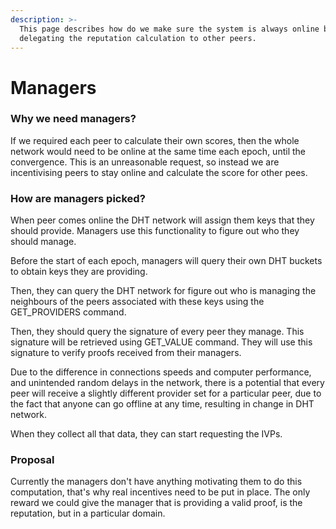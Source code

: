 ```yaml
---
description: >-
  This page describes how do we make sure the system is always online by
  delegating the reputation calculation to other peers.
---
```


# Managers

### Why we need managers?

If we required each peer to calculate their own scores, then the whole network would need to be online at the same time each epoch, until the convergence. This is an unreasonable request, so instead we are incentivising peers to stay online and calculate the score for other pees.&#x20;

### How are managers picked?

When peer comes online the DHT network will assign them keys that they should provide. Managers use this functionality to figure out who they should manage.

Before the start of each epoch, managers will query their own DHT buckets to obtain keys they are providing.&#x20;

Then, they can query the DHT network for figure out who is managing the neighbours of the peers associated with these keys using the GET\_PROVIDERS command.

Then, they should query the signature of every peer they manage. This signature will be retrieved using GET\_VALUE command. They will use this signature to verify proofs received from their managers.

Due to the difference in connections speeds and computer performance, and unintended random delays in the network, there is a potential that every peer will receive a slightly different provider set for a particular peer, due to the fact that anyone can go offline at any time, resulting in change in DHT network.

When they collect all that data, they can start requesting the IVPs.

### Proposal

Currently the managers don't have anything motivating them to do this computation, that's why real incentives need to be put in place. The only reward we could give the manager that is providing a valid proof, is the reputation, but in a particular domain.&#x20;
